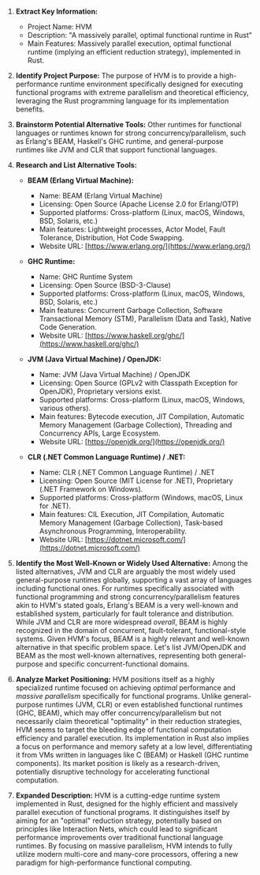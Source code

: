 1.  **Extract Key Information:**
    *   Project Name: HVM
    *   Description: "A massively parallel, optimal functional runtime in Rust"
    *   Main Features: Massively parallel execution, optimal functional runtime (implying an efficient reduction strategy), implemented in Rust.

2.  **Identify Project Purpose:** The purpose of HVM is to provide a high-performance runtime environment specifically designed for executing functional programs with extreme parallelism and theoretical efficiency, leveraging the Rust programming language for its implementation benefits.

3.  **Brainstorm Potential Alternative Tools:** Other runtimes for functional languages or runtimes known for strong concurrency/parallelism, such as Erlang's BEAM, Haskell's GHC runtime, and general-purpose runtimes like JVM and CLR that support functional languages.

4.  **Research and List Alternative Tools:**

    *   **BEAM (Erlang Virtual Machine):**
        *   Name: BEAM (Erlang Virtual Machine)
        *   Licensing: Open Source (Apache License 2.0 for Erlang/OTP)
        *   Supported platforms: Cross-platform (Linux, macOS, Windows, BSD, Solaris, etc.)
        *   Main features: Lightweight processes, Actor Model, Fault Tolerance, Distribution, Hot Code Swapping.
        *   Website URL: [https://www.erlang.org/](https://www.erlang.org/)

    *   **GHC Runtime:**
        *   Name: GHC Runtime System
        *   Licensing: Open Source (BSD-3-Clause)
        *   Supported platforms: Cross-platform (Linux, macOS, Windows, BSD, Solaris, etc.)
        *   Main features: Concurrent Garbage Collection, Software Transactional Memory (STM), Parallelism (Data and Task), Native Code Generation.
        *   Website URL: [https://www.haskell.org/ghc/](https://www.haskell.org/ghc/)

    *   **JVM (Java Virtual Machine) / OpenJDK:**
        *   Name: JVM (Java Virtual Machine) / OpenJDK
        *   Licensing: Open Source (GPLv2 with Classpath Exception for OpenJDK), Proprietary versions exist.
        *   Supported platforms: Cross-platform (Linux, macOS, Windows, various others).
        *   Main features: Bytecode execution, JIT Compilation, Automatic Memory Management (Garbage Collection), Threading and Concurrency APIs, Large Ecosystem.
        *   Website URL: [https://openjdk.org/](https://openjdk.org/)

    *   **CLR (.NET Common Language Runtime) / .NET:**
        *   Name: CLR (.NET Common Language Runtime) / .NET
        *   Licensing: Open Source (MIT License for .NET), Proprietary (.NET Framework on Windows).
        *   Supported platforms: Cross-platform (Windows, macOS, Linux for .NET).
        *   Main features: CIL Execution, JIT Compilation, Automatic Memory Management (Garbage Collection), Task-based Asynchronous Programming, Interoperability.
        *   Website URL: [https://dotnet.microsoft.com/](https://dotnet.microsoft.com/)

5.  **Identify the Most Well-Known or Widely Used Alternative:** Among the listed alternatives, JVM and CLR are arguably the most widely used general-purpose runtimes globally, supporting a vast array of languages including functional ones. For runtimes specifically associated with functional programming and strong concurrency/parallelism features akin to HVM's stated goals, Erlang's BEAM is a very well-known and established system, particularly for fault tolerance and distribution. While JVM and CLR are more widespread *overall*, BEAM is highly recognized in the domain of concurrent, fault-tolerant, functional-style systems. Given HVM's focus, BEAM is a highly relevant and well-known alternative in that specific problem space. Let's list JVM/OpenJDK and BEAM as the most well-known alternatives, representing both general-purpose and specific concurrent-functional domains.

6.  **Analyze Market Positioning:** HVM positions itself as a highly specialized runtime focused on achieving *optimal* performance and *massive parallelism* specifically for functional programs. Unlike general-purpose runtimes (JVM, CLR) or even established functional runtimes (GHC, BEAM), which may offer concurrency/parallelism but not necessarily claim theoretical "optimality" in their reduction strategies, HVM seems to target the bleeding edge of functional computation efficiency and parallel execution. Its implementation in Rust also implies a focus on performance and memory safety at a low level, differentiating it from VMs written in languages like C (BEAM) or Haskell (GHC runtime components). Its market position is likely as a research-driven, potentially disruptive technology for accelerating functional computation.

7.  **Expanded Description:** HVM is a cutting-edge runtime system implemented in Rust, designed for the highly efficient and massively parallel execution of functional programs. It distinguishes itself by aiming for an "optimal" reduction strategy, potentially based on principles like Interaction Nets, which could lead to significant performance improvements over traditional functional language runtimes. By focusing on massive parallelism, HVM intends to fully utilize modern multi-core and many-core processors, offering a new paradigm for high-performance functional computing.